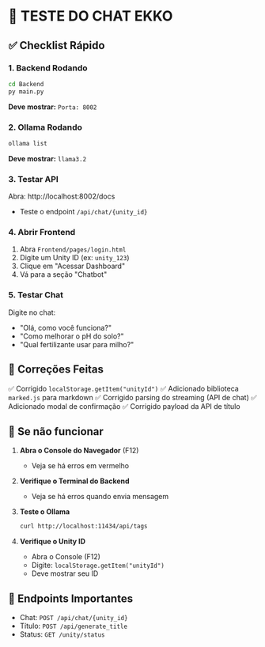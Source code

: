 # 🧪 TESTE DO CHAT EKKO

## ✅ Checklist Rápido

### 1. Backend Rodando
```bash
cd Backend
py main.py
```
**Deve mostrar:** `Porta: 8002`

### 2. Ollama Rodando
```bash
ollama list
```
**Deve mostrar:** `llama3.2`

### 3. Testar API
Abra: http://localhost:8002/docs
- Teste o endpoint `/api/chat/{unity_id}`

### 4. Abrir Frontend
1. Abra `Frontend/pages/login.html`
2. Digite um Unity ID (ex: `unity_123`)
3. Clique em "Acessar Dashboard"
4. Vá para a seção "Chatbot"

### 5. Testar Chat
Digite no chat:
- "Olá, como você funciona?"
- "Como melhorar o pH do solo?"
- "Qual fertilizante usar para milho?"

## 🔧 Correções Feitas

✅ Corrigido `localStorage.getItem("unityId")`
✅ Adicionado biblioteca `marked.js` para markdown
✅ Corrigido parsing do streaming (API de chat)
✅ Adicionado modal de confirmação
✅ Corrigido payload da API de título

## 🐛 Se não funcionar

1. **Abra o Console do Navegador** (F12)
   - Veja se há erros em vermelho
   
2. **Verifique o Terminal do Backend**
   - Veja se há erros quando envia mensagem

3. **Teste o Ollama**
   ```bash
   curl http://localhost:11434/api/tags
   ```

4. **Verifique o Unity ID**
   - Abra o Console (F12)
   - Digite: `localStorage.getItem("unityId")`
   - Deve mostrar seu ID

## 📝 Endpoints Importantes

- Chat: `POST /api/chat/{unity_id}`
- Título: `POST /api/generate_title`
- Status: `GET /unity/status`
